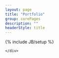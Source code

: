 ```yaml
---
layout: page
title: "Portfolio"
group: corePages
description: ""
headerStyle: title
---
```

{% include JB/setup %}

<div class="row justify-center">
	<div id="portfolio" class="col-lg-8 col-md-10 col-12">

	</div>
</div>
